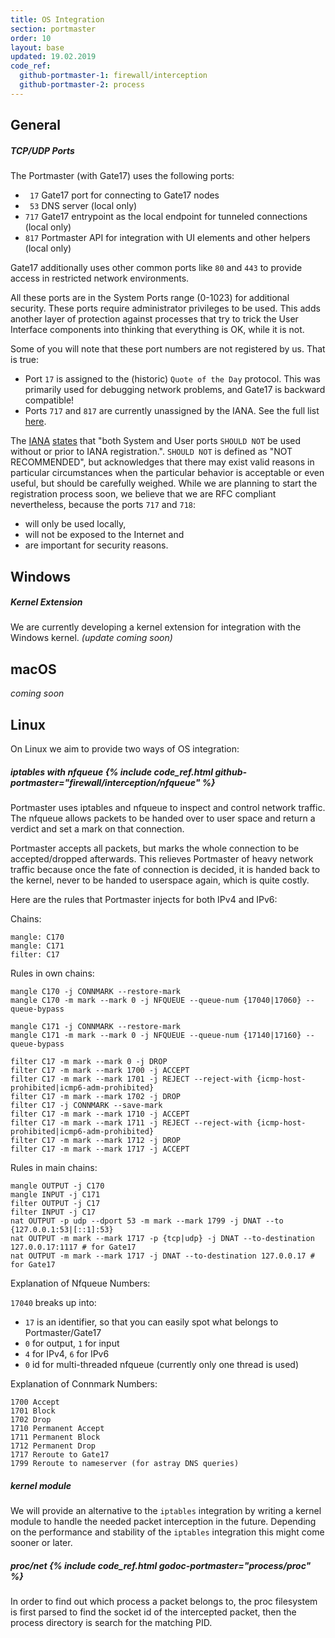 ```yaml
---
title: OS Integration
section: portmaster
order: 10
layout: base
updated: 19.02.2019
code_ref:
  github-portmaster-1: firewall/interception
  github-portmaster-2: process
---
```


## General

##### TCP/UDP Ports

The Portmaster (with Gate17) uses the following ports:
- ` 17` Gate17 port for connecting to Gate17 nodes
- ` 53` DNS server (local only)
- `717` Gate17 entrypoint as the local endpoint for tunneled connections (local only)
- `817` Portmaster API for integration with UI elements and other helpers (local only)

Gate17 additionally uses other common ports like `80` and `443` to provide access in restricted network environments.

All these ports are in the System Ports range (0-1023) for additional security. These ports require administrator privileges to be used. This adds another layer of protection against processes that try to trick the User Interface components into thinking that everything is OK, while it is not.

Some of you will note that these port numbers are not registered by us. That is true:
- Port `17` is assigned to the (historic) `Quote of the Day` protocol. This was primarily used for debugging network problems, and Gate17 is backward compatible!
- Ports `717` and `817` are currently unassigned by the IANA.
See the full list [here](https://www.iana.org/assignments/service-names-port-numbers/service-names-port-numbers.xhtml).

The [IANA](https://www.iana.org/) [states](https://www.iana.org/assignments/service-names-port-numbers/service-names-port-numbers.xhtml) that "both System and User ports `SHOULD NOT` be used without or prior to IANA registration.". `SHOULD NOT` is defined as "NOT RECOMMENDED", but acknowledges that there may exist valid reasons in particular circumstances when the particular behavior is acceptable or even useful, but should be carefully weighed. While we are planning to start the registration process soon, we believe that we are RFC compliant nevertheless, because the ports `717` and `718`:
- will only be used locally,
- will not be exposed to the Internet and
- are important for security reasons.

## Windows

##### Kernel Extension

We are currently developing a kernel extension for integration with the Windows kernel. _(update coming soon)_

## macOS

_coming soon_

## Linux

On Linux we aim to provide two ways of OS integration:

##### iptables with nfqueue {% include code_ref.html github-portmaster="firewall/interception/nfqueue" %}

Portmaster uses iptables and nfqueue to inspect and control network traffic. The nfqueue allows packets to be handed over to user space and return a verdict and set a mark on that connection.

Portmaster accepts all packets, but marks the whole connection to be accepted/dropped afterwards. This relieves Portmaster of heavy network traffic because once the fate of connection is decided, it is handed back to the kernel, never to be handed to userspace again, which is quite costly.

Here are the rules that Portmaster injects for both IPv4 and IPv6:

Chains:
```
mangle: C170
mangle: C171
filter: C17
```

Rules in own chains:
```
mangle C170 -j CONNMARK --restore-mark
mangle C170 -m mark --mark 0 -j NFQUEUE --queue-num {17040|17060} --queue-bypass

mangle C171 -j CONNMARK --restore-mark
mangle C171 -m mark --mark 0 -j NFQUEUE --queue-num {17140|17160} --queue-bypass

filter C17 -m mark --mark 0 -j DROP
filter C17 -m mark --mark 1700 -j ACCEPT
filter C17 -m mark --mark 1701 -j REJECT --reject-with {icmp-host-prohibited|icmp6-adm-prohibited}
filter C17 -m mark --mark 1702 -j DROP
filter C17 -j CONNMARK --save-mark
filter C17 -m mark --mark 1710 -j ACCEPT
filter C17 -m mark --mark 1711 -j REJECT --reject-with {icmp-host-prohibited|icmp6-adm-prohibited}
filter C17 -m mark --mark 1712 -j DROP
filter C17 -m mark --mark 1717 -j ACCEPT
```

Rules in main chains:
```
mangle OUTPUT -j C170
mangle INPUT -j C171
filter OUTPUT -j C17
filter INPUT -j C17
nat OUTPUT -p udp --dport 53 -m mark --mark 1799 -j DNAT --to {127.0.0.1:53|[::1]:53}
nat OUTPUT -m mark --mark 1717 -p {tcp|udp} -j DNAT --to-destination 127.0.0.17:1117 # for Gate17
nat OUTPUT -m mark --mark 1717 -j DNAT --to-destination 127.0.0.17 # for Gate17
```

Explanation of Nfqueue Numbers:

`17040` breaks up into:
- `17` is an identifier, so that you can easily spot what belongs to Portmaster/Gate17
- `0` for output, `1` for input
- `4` for IPv4, `6` for IPv6
- `0` id for multi-threaded nfqueue (currently only one thread is used)

Explanation of Connmark Numbers:

```
1700 Accept
1701 Block
1702 Drop
1710 Permanent Accept
1711 Permanent Block
1712 Permanent Drop
1717 Reroute to Gate17
1799 Reroute to nameserver (for astray DNS queries)
```

##### kernel module

We will provide an alternative to the `iptables` integration by writing a kernel module to handle the needed packet interception in the future. Depending on the performance and stability of the `iptables` integration this might come sooner or later.

##### proc/net {% include code_ref.html godoc-portmaster="process/proc" %}

In order to find out which process a packet belongs to, the proc filesystem is first parsed to find the socket id of the intercepted packet, then the process directory is search for the matching PID.
